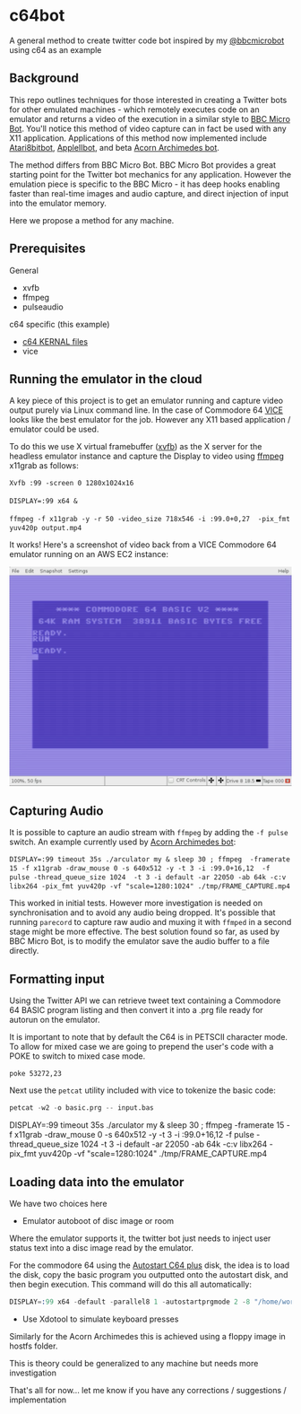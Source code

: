 # c64bot
A general method to create twitter code bot inspired by my [@bbcmicrobot](https://www.twitter.com/bbcmicrobot) using c64 as an example

## Background

This repo outlines techniques for those interested in creating a Twitter bots for other emulated machines - which remotely executes code on an emulator and returns a video of the execution in a similar style to [BBC Micro Bot](https://www.8bitkick.cc/bbc-micro-bot.html). You'll notice this method of video capture can in fact be used with any X11 application. Applications of this method now implemented include [Atari8bitbot](https://atari8bitbot.com), [AppleIIbot](https://atari8bitbot.com/apple-ii-bot/), and beta [Acorn Archimedes bot](https://twitter.com/bbcbasicbot).

The method differs from BBC Micro Bot. BBC Micro Bot provides a great starting point for the Twitter bot mechanics for any application. However the emulation piece is specific to the BBC Micro - it has deep hooks enabling faster than real-time images and audio capture, and direct injection of input into the emulator memory. 

Here we propose a method for any machine.


## Prerequisites

General
 - xvfb
 - ffmpeg
 - pulseaudio
 
c64 specific (this example)
 - [c64 KERNAL files](http://vice-emu.sourceforge.net/vice_4.html) 
 - vice 
 

## Running the emulator in the cloud

A key piece of this project is to get an emulator running and capture video output purely via Linux command line. In the case of Commodore 64 [VICE](http://vice-emu.sourceforge.net) looks like the best emulator for the job. However any X11 based application / emulator could be used.

To do this we use X virtual framebuffer ([xvfb](https://www.x.org/releases/X11R7.6/doc/man/man1/Xvfb.1.xhtml)) as the X server for the headless emulator instance and capture the Display to video using [ffmpeg](https://ffmpeg.org) x11grab as follows:

```
Xvfb :99 -screen 0 1280x1024x16 

DISPLAY=:99 x64 &

ffmpeg -f x11grab -y -r 50 -video_size 718x546 -i :99.0+0,27  -pix_fmt yuv420p output.mp4
```

It works! Here's a screenshot of video back from a VICE Commodore 64 emulator running on an AWS EC2 instance:

![C64 boot screen](https://github.com/8bitkick/c64bot/blob/master/cloud-c64.png)

## Capturing Audio

It is possible to capture an audio stream with `ffmpeg` by adding the `-f pulse` switch. An example currently used by [Acorn Archimedes bot](https://twitter.com/bbcbasicbot):

```
DISPLAY=:99 timeout 35s ./arculator my & sleep 30 ; ffmpeg  -framerate 15 -f x11grab -draw_mouse 0 -s 640x512 -y -t 3 -i :99.0+16,12  -f pulse -thread_queue_size 1024  -t 3 -i default -ar 22050 -ab 64k -c:v libx264 -pix_fmt yuv420p -vf "scale=1280:1024" ./tmp/FRAME_CAPTURE.mp4
```

This worked in initial tests. However more investigation is needed on synchronisation and to avoid any audio being dropped. It's possible that running `parecord` to capture raw audio and muxing it with `ffmped` in a second stage might be more effective. The best solution found so far, as used by BBC Micro Bot, is to modify the emulator save the audio buffer to a file directly. 

## Formatting input

Using the Twitter API we can retrieve tweet text containing a Commodore 64 BASIC program listing and then convert it into a .prg file ready for autorun on the emulator.

It is important to note that by default the C64 is in PETSCII character mode. To allow for mixed case we are going to prepend the user's code with a POKE to switch to mixed case mode.

```BASIC
poke 53272,23
```

Next use the `petcat` utility included with vice to tokenize the basic code:

```s
petcat -w2 -o basic.prg -- input.bas
```
DISPLAY=:99 timeout 35s ./arculator my & sleep 30 ; ffmpeg  -framerate 15 -f x11grab -draw_mouse 0 -s 640x512 -y -t 3 -i :99.0+16,12  -f pulse -thread_queue_size 1024  -t 3 -i default -ar 22050 -ab 64k -c:v libx264 -pix_fmt yuv420p -vf "scale=1280:1024" ./tmp/FRAME_CAPTURE.mp4

## Loading data into the emulator

We have two choices here

* Emulator autoboot of disc image or room

Where the emulator supports it, the twitter bot just needs to inject user status text into a disc image read by the emulator.

For the commodore 64 using the [Autostart C64 plus](https://csdb.dk/release/viewpic.php?id=96916&zoom=1) disk, the idea is to load the disk, copy the basic program you outputted onto the autostart disk, and then begin execution. This command will do this all automatically:

```s
DISPLAY=:99 x64 -default -parallel8 1 -autostartprgmode 2 -8 "/home/working/autostart.d64" -autostartprgdiskimage "/home/working/autostart.d64" -autostart "/home/mark/basic.prg"
```

* Use Xdotool to simulate keyboard presses

Similarly for the Acorn Archimedes this is achieved using a floppy image in hostfs folder. 

This is theory could be generalized to any machine but needs more investigation




That's all for now... let me know if you have any corrections / suggestions / implementation
